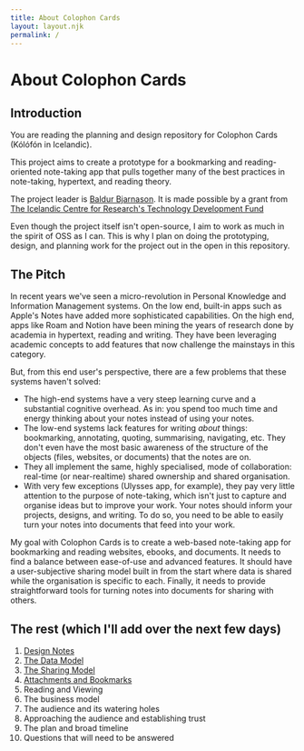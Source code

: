 ```yaml
---
title: About Colophon Cards
layout: layout.njk
permalink: /
---
```


# About Colophon Cards

## Introduction

You are reading the planning and design repository for Colophon Cards (Kólófón in Icelandic).

This project aims to create a prototype for a bookmarking and reading-oriented note-taking app that pulls together many of the best practices in note-taking, hypertext, and reading theory.

The project leader is [Baldur Bjarnason](https://www.baldurbjarnason.com/). It is made possible by a grant from [The Icelandic Centre for Research's Technology Development Fund](https://en.rannis.is/funding/research/technology-development-fund/nr/545)

Even though the project itself isn't open-source, I aim to work as much in the spirit of OSS as I can. This is why I plan on doing the prototyping, design, and planning work for the project out in the open in this repository.

## The Pitch

In recent years we've seen a micro-revolution in Personal Knowledge and Information Management systems. On the low end, built-in apps such as Apple's Notes have added more sophisticated capabilities. On the high end, apps like Roam and Notion have been mining the years of research done by academia in hypertext, reading and writing. They have been leveraging academic concepts to add features that now challenge the mainstays in this category.

But, from this end user's perspective, there are a few problems that these systems haven't solved:

- The high-end systems have a very steep learning curve and a substantial cognitive overhead. As in: you spend too much time and energy thinking about your notes instead of using your notes.
- The low-end systems lack features for writing _about_ things: bookmarking, annotating, quoting, summarising, navigating, etc. They don't even have the most basic awareness of the structure of the objects (files, websites, or documents) that the notes are on.
- They all implement the same, highly specialised, mode of collaboration: real-time (or near-realtime) shared ownership and shared organisation.
- With very few exceptions (Ulysses app, for example), they pay very little attention to the purpose of note-taking, which isn't just to capture and organise ideas but to improve your work. Your notes should inform your projects, designs, and writing. To do so, you need to be able to easily turn your notes into documents that feed into your work.

My goal with Colophon Cards is to create a web-based note-taking app for bookmarking and reading websites, ebooks, and documents. It needs to find a balance between ease-of-use and advanced features. It should have a user-subjective sharing model built in from the start where data is shared while the organisation is specific to each. Finally, it needs to provide straightforward tools for turning notes into documents for sharing with others.

## The rest (which I'll add over the next few days)

1. [Design Notes](notes/design-notes.md)
2. [The Data Model](notes/data-model.md)
3. [The Sharing Model](notes/sharing-model.md)
4. [Attachments and Bookmarks](notes/attachments-bookmarks.md)
5. Reading and Viewing
6. The business model
7. The audience and its watering holes
8. Approaching the audience and establishing trust
9. The plan and broad timeline
10. Questions that will need to be answered
